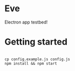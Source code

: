 # Eve

Electron app testbed!

# Getting started

```

cp config.example.js config.js
npm install && npm start

```
